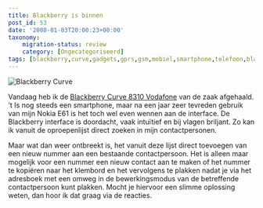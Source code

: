 ```yaml
---
title: Blackberry is binnen
post_id: 53
date: '2008-01-03T20:00:23+00:00'
taxonomy:
    migration-status: review
    category: [Ongecategoriseerd]
tags: [blackberry,curve,gadgets,gprs,gsm,mobiel,smartphone,telefoon,blackberry,curve,gadgets,gprs,gsm,mobiel,smartphone,telefoon]
---
```

![Blackberry Curve](/images/2008/01/blackberry-curve-8310-vodafone-nl.jpg)

Vandaag heb ik de [Blackberry Curve 8310 Vodafone](http://www.vodafone.nl/shop/package/phonePackege.jsp?catId=cat6270013&confSkuId=sku19870059) van de zaak afgehaald. ’t Is nog steeds een smartphone, maar na een jaar zeer tevreden gebruik van mijn Nokia E61 is het toch wel even wennen aan de interface. De Blackberry interface is doordacht, vaak intuïtief en bij vlagen briljant. Zo kan ik vanuit de oproepenlijst direct zoeken in mijn contactpersonen.

Maar wat dan weer ontbreekt is, het vanuit deze lijst direct toevoegen van een nieuw nummer aan een bestaande contactpersoon. Het is alleen maar mogelijk voor een nummer een nieuw contact aan te maken of het nummer te kopiëren naar het klembord en het vervolgens te plakken nadat je via het adresboek met een omweg in de bewerkingsmodus van de betreffende contactpersoon kunt plakken. Mocht je hiervoor een slimme oplossing weten, dan hoor ik dat graag via de reacties.